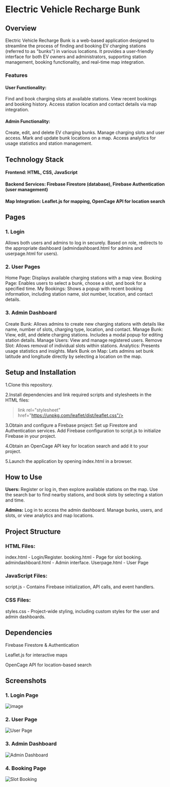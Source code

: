# Electric Vehicle Recharge Bunk
## Overview
Electric Vehicle Recharge Bunk is a web-based application designed to streamline the process of finding and booking EV charging stations (referred to as "bunks") in various locations. It provides a user-friendly interface for both EV owners and administrators, supporting station management, booking functionality, and real-time map integration.

### Features

#### User Functionality:
Find and book charging slots at available stations.
View recent bookings and booking history.
Access station location and contact details via map integration.
#### Admin Functionality:
Create, edit, and delete EV charging bunks.
Manage charging slots and user access.
Mark and update bunk locations on a map.
Access analytics for usage statistics and station management.

## Technology Stack

#### Frontend: HTML, CSS, JavaScript
#### Backend Services: Firebase Firestore (database), Firebase Authentication (user management)
#### Map Integration: Leaflet.js for mapping, OpenCage API for location search

## Pages

### 1. Login
Allows both users and admins to log in securely.
Based on role, redirects to the appropriate dashboard (admindashboard.html for admins and userpage.html for users).
### 2. User Pages
Home Page: Displays available charging stations with a map view.
Booking Page: Enables users to select a bunk, choose a slot, and book for a specified time.
My Bookings: Shows a popup with recent booking information, including station name, slot number, location, and contact details.
### 3. Admin Dashboard
Create Bunk: Allows admins to create new charging stations with details like name, number of slots, charging type, location, and contact.
Manage Bunk: View, edit, and delete charging stations. Includes a modal popup for editing station details.
Manage Users: View and manage registered users.
Remove Slot: Allows removal of individual slots within stations.
Analytics: Presents usage statistics and insights.
Mark Bunk on Map: Lets admins set bunk latitude and longitude directly by selecting a location on the map.

## Setup and Installation
1.Clone this repository.

2.Install dependencies and link required scripts and stylesheets in the HTML files:
> link rel="stylesheet" href="https://unpkg.com/leaflet/dist/leaflet.css"/>
> <script src="https://unpkg.com/leaflet/dist/leaflet.js"></script>
3.Obtain and configure a Firebase project:
Set up Firestore and Authentication services.
Add Firebase configuration to script.js to initialize Firebase in your project.

4.Obtain an OpenCage API key for location search and add it to your project.

5.Launch the application by opening index.html in a browser.

## How to Use

**Users:** Register or log in, then explore available stations on the map. Use the search bar to find nearby stations, and book slots by selecting a station and time.

**Admins:** Log in to access the admin dashboard. Manage bunks, users, and slots, or view analytics and map locations.

## Project Structure
### HTML Files:
index.html - Login/Register.
booking.html - Page for slot booking.
admindashboard.html - Admin interface.
Userpage.html - User Page
### JavaScript Files:
script.js - Contains Firebase initialization, API calls, and event handlers.
### CSS Files:
styles.css - Project-wide styling, including custom styles for the user and admin dashboards.

## Dependencies
Firebase Firestore & Authentication

Leaflet.js for interactive maps

OpenCage API for location-based search

## Screenshots
### 1. Login Page
![image](https://github.com/user-attachments/assets/ddb470eb-559f-4cb2-8322-0c4cd714e47c)
### 2. User Page
![User Page](https://github.com/user-attachments/assets/07cefd3c-e6d0-4bcf-adf7-6402c7fcd1b7)
### 3. Admin Dashboard
![Admin Dashboard](https://github.com/user-attachments/assets/b0de6736-fed5-4b37-a393-63bac44ca3be)
### 4. Booking Page
![Slot Booking](https://github.com/user-attachments/assets/41881fb6-03c2-46b6-9580-f813f3571aa2)




